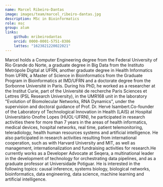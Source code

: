 ```yaml
---
name: Marcel Ribeiro-Dantas
image: images/team/marcel_ribeiro-dantas.jpg
description: MSc in Bioinformatics
role: msc
group: alum
links:
    github: mribeirodantas
    orcid: 0000-0001-5751-8386
    lattes: "1623821220022021"
---
```


Marcel holds a Computer Engineering degree from the Federal University of Rio Grande do Norte, a graduate degree in Big Data from the Instituto Metrópole Digital at UFRN, another graduate degree in Health Informatics from UFRN, a Master of Science in Bioinformatics from the Graduate Program in Bioinformatics at IMD/UFRN and a doctorate degree from the Sorbonne Université in Paris. During his PhD, he worked as a researcher at the Institut Curie, part of the Université de recherche Paris Sciences et Lettres (PSL Research University), in the UMR168 unit in the laboratory "Evolution of Biomolecular Networks, RNA Dynamics", under the supervision and doctoral guidance of Prof. Dr. Hervé Isambert.Co-founder of the Laboratory of Technological Innovation in Health (LAIS) at Hospital Universitário Onofre Lopes (HUOL-UFRN), he participated in research activities there for more than 7 years in the areas of health informatics, medical devices, hospital networks, real time, patient telemonitoring, teleradiology, health human resources systems and artificial intelligence. He also participated in research activities resulting from international cooperation, such as with Harvard University and MIT, as well as management, internationalization and fundraising activities for research.He currently works as a Developer Advocate at Seqera, a multinational leader in the development of technology for orchestrating data pipelines, and as a graduate professor at Universidade Potiguar. He is interested in the following topics: causal inference, systems biology, biological networks, bioinformatics, data engineering, data science, machine learning and artificial intelligence.
